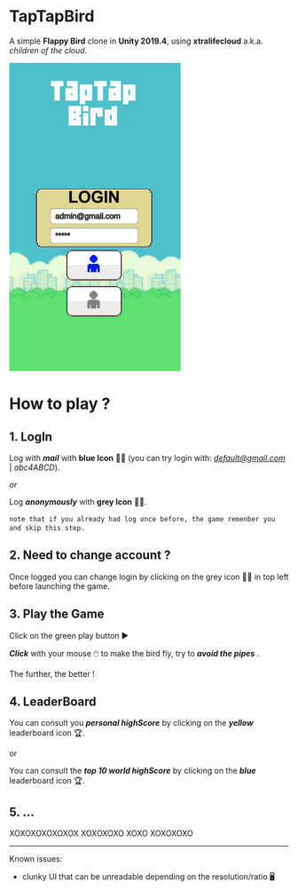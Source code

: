 # TapTapBird
A simple **Flappy Bird** clone in **Unity 2019.4**, using **xtralifecloud** a.k.a. *children of the cloud*.

![alt text](https://github.com/Prandar/TapTapBird/blob/main/Assets/Animations/TapTapBird.gif)


# How to play ?

## 1. LogIn
Log with ***mail*** with **blue Icon** :pouting_man: (you can try login with: *default@gmail.com* | *abc4ABCD*).

*or*

Log ***anonymously*** with **grey Icon** :pouting_man:.

    note that if you already had log once before, the game remenber you and skip this step.

## 2. Need to change account ?
Once logged you can change login by clicking on the grey icon :pouting_man: in top left before launching the game.

## 3. Play the Game
Click on the green play button :arrow_forward:

***Click*** with your mouse :computer_mouse: to make the bird fly, try to ***avoid the pipes*** .

The further, the better !

## 4. LeaderBoard
You can consult you ***personal highScore*** by clicking on the ***yellow*** leaderboard icon :trophy:.

or

You can consult the ***top 10 world highScore*** by clicking on the ***blue*** leaderboard icon :trophy:.

## 5. ...
XOXOXOXOXOXOX XOXOXOXO XOXO XOXOXOXO

- - - - - - - - - - - - -
Known issues:
  - clunky UI that can be unreadable depending on the resolution/ratio :desktop_computer:

